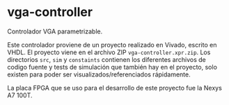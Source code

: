 # vga-controller

Controlador VGA parametrizable.

Este controlador proviene de un proyecto realizado en Vivado, escrito en VHDL. El proyecto viene
en el archivo ZIP `vga-controller.xpr.zip`. Los directorios `src`, `sim` y `constaints` contienen
los diferentes archivos de codigo fuente y tests de simulación que también hay en el proyecto, solo
existen para poder ser visualizados/referenciados rápidamente.

La placa FPGA que se uso para el desarrollo de este proyecto fue la Nexys A7 100T.
